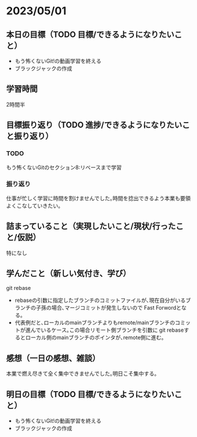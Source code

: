 # 2023/05/01
## 本日の目標（TODO 目標/できるようになりたいこと）
- もう怖くないGit!の動画学習を終える
- ブラックジャックの作成
## 学習時間
2時間半
## 目標振り返り（TODO 進捗/できるようになりたいこと振り返り）
### TODO
もう怖くないGitのセクション8:リベースまで学習
### 振り返り
仕事が忙しく学習に時間を割けませんでした｡時間を捻出できるよう本業も要領よくこなしていきたい｡
## 詰まっていること（実現したいこと/現状/行ったこと/仮説）
特になし
## 学んだこと（新しい気付き、学び）
git rebase
- rebaseの引数に指定したブランチのコミットファイルが､現在自分がいるブランチの子孫の場合､マージコミットが発生しないので Fast Forwordとなる｡
- 代表例だと､ローカルのmainブランチよりもremote/mainブランチのコミットが進んでいるケース｡この場合リモート側ブランチを引数に git rebaseするとローカル側のmainブランチのポインタが､remote側に進む｡
## 感想（一日の感想、雑談）
本業で燃え尽きて全く集中できませんでした｡明日こそ集中する｡
## 明日の目標（TODO 目標/できるようになりたいこと）
- もう怖くないGit!の動画学習を終える
- ブラックジャックの作成